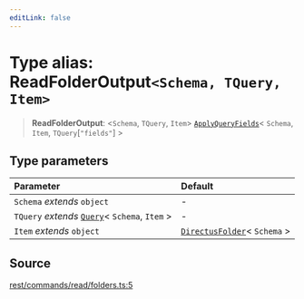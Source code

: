 ```yaml
---
editLink: false
---
```


# Type alias: ReadFolderOutput`<Schema, TQuery, Item>`

> **ReadFolderOutput**: \<`Schema`, `TQuery`, `Item`\>
> [`ApplyQueryFields`](../../types-1/type-aliases/type-alias.ApplyQueryFields.md)\< `Schema`, `Item`,
> `TQuery`[`"fields"`] \>

## Type parameters

| Parameter                                                                                       | Default                                                                                  |
| :---------------------------------------------------------------------------------------------- | :--------------------------------------------------------------------------------------- |
| `Schema` _extends_ `object`                                                                     | -                                                                                        |
| `TQuery` _extends_ [`Query`](../../types-1/interfaces/interface.Query.md)\< `Schema`, `Item` \> | -                                                                                        |
| `Item` _extends_ `object`                                                                       | [`DirectusFolder`](../../schema/type-aliases/type-alias.DirectusFolder.md)\< `Schema` \> |

## Source

[rest/commands/read/folders.ts:5](https://github.com/directus/directus/blob/7789a6c53/sdk/src/rest/commands/read/folders.ts#L5)
